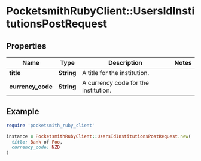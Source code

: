 # PocketsmithRubyClient::UsersIdInstitutionsPostRequest

## Properties

| Name | Type | Description | Notes |
| ---- | ---- | ----------- | ----- |
| **title** | **String** | A title for the institution. |  |
| **currency_code** | **String** | A currency code for the institution. |  |

## Example

```ruby
require 'pocketsmith_ruby_client'

instance = PocketsmithRubyClient::UsersIdInstitutionsPostRequest.new(
  title: Bank of Foo,
  currency_code: NZD
)
```

